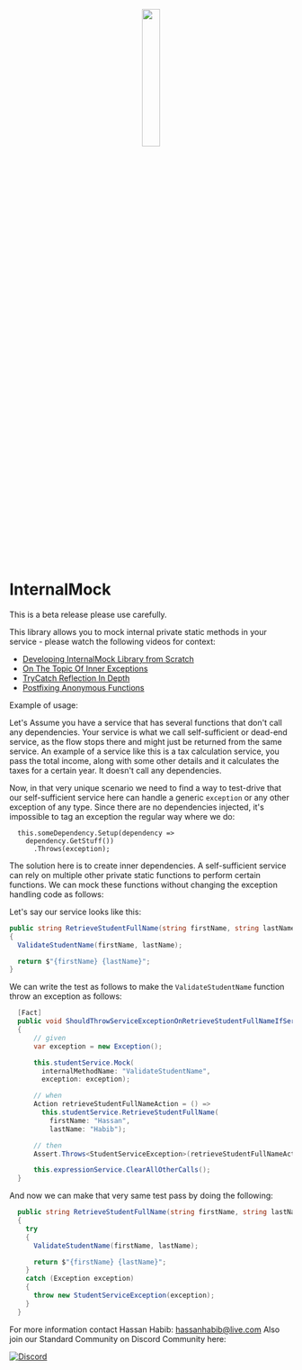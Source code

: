 <p align="center">
  <img width="25%" height="25%" src="https://github.com/hassanhabib/InternalMock/blob/master/InternalMock/InternalMock.png">
</p>


# InternalMock

This is a beta release please use carefully.

This library allows you to mock internal private static methods in your service - please watch the following videos for context:
- [Developing InternalMock Library from Scratch](https://www.youtube.com/watch?v=SuyzK2aWdqI)
- [On The Topic Of Inner Exceptions](https://www.youtube.com/watch?v=t7iBywCu35U)
- [TryCatch Reflection In Depth](https://www.youtube.com/watch?v=694A0qj6uC4)
- [Postfixing Anonymous Functions](https://www.youtube.com/watch?v=nGU8OD7CRdY)


Example of usage:

Let's Assume you have a service that has several functions that don't call any dependencies. Your service is what we call self-sufficient or dead-end service, as the flow stops there and might just be returned from the same service. An example of a service like this is a tax calculation service, you pass the total income, along with some other details and it calculates the taxes for a certain year. It doesn't call any dependencies. 

Now, in that very unique scenario we need to find a way to test-drive that our self-sufficient service here can handle a generic `exception` or any other exception of any type. Since there are no dependencies injected, it's impossible to tag an exception the regular way where we do:
```cshap
  this.someDependency.Setup(dependency =>
    dependency.GetStuff())
      .Throws(exception);
```

The solution here is to create inner dependencies. A self-sufficient service can rely on multiple other private static functions to perform certain functions. We can mock these functions without changing the exception handling code as follows:

Let's say our service looks like this:
```csharp
public string RetrieveStudentFullName(string firstName, string lastName)
{
  ValidateStudentName(firstName, lastName);

  return $"{firstName} {lastName}";
}
```

We can write the test as follows to make the `ValidateStudentName` function throw an exception as follows:

```csharp
  [Fact]
  public void ShouldThrowServiceExceptionOnRetrieveStudentFullNameIfServiceErrorOccurrs3()
  {
      // given
      var exception = new Exception();

      this.studentService.Mock(
        internalMethodName: "ValidateStudentName",
        exception: exception);

      // when
      Action retrieveStudentFullNameAction = () =>
        this.studentService.RetrieveStudentFullName(
          firstName: "Hassan", 
          lastName: "Habib");

      // then
      Assert.Throws<StudentServiceException>(retrieveStudentFullNameAction);

      this.expressionService.ClearAllOtherCalls();
  }
```

And now we can make that very same test pass by doing the following:

```csharp
  public string RetrieveStudentFullName(string firstName, string lastName)
  {
    try
    {
      ValidateStudentName(firstName, lastName);

      return $"{firstName} {lastName}";
    }
    catch (Exception exception)
    {
      throw new StudentServiceException(exception);
    }
  }
```


For more information contact Hassan Habib: hassanhabib@live.com
Also join our Standard Community on Discord Community here:

[![Discord](https://discord.com/api/guilds/934130100008538142/widget.png?style=banner2)](https://discord.gg/vdPZ7hS52X)
